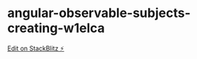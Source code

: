 # angular-observable-subjects-creating-w1elca

[Edit on StackBlitz ⚡️](https://stackblitz.com/edit/angular-observable-subjects-creating-w1elca)